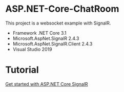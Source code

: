 # ASP.NET-Core-ChatRoom
This project is a websocket example with SignalR.

- Framework .NET Core 3.1
- Microsoft.AspNet.SignalR 2.4.3
- Microsoft.AspNet.SignalR.Client 2.4.3
- Visual Studio 2019

# Tutorial
[Get started with ASP.NET Core SignalR](https://docs.microsoft.com/en-us/aspnet/core/tutorials/signalr?view=aspnetcore-5.0&tabs=visual-studio)
